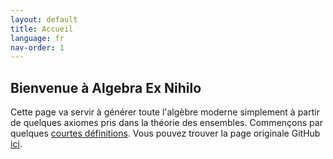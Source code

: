 ```yaml
---
layout: default
title: Accueil
language: fr
nav-order: 1
---
```


## Bienvenue à Algebra Ex Nihilo

Cette page va servir à générer toute l'algèbre moderne simplement à partir de quelques axiomes pris dans la théorie des ensembles. Commençons par quelques [courtes définitions](basic_def.md). Vous pouvez trouver la page originale GitHub [ici](welcome.md).
